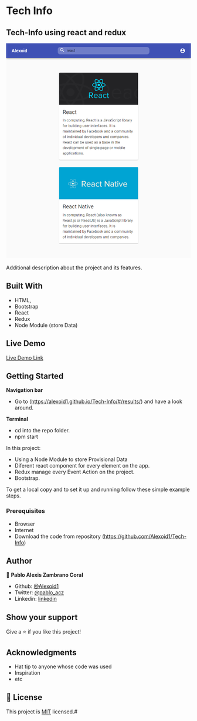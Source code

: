 # Tech Info
## Tech-Info using react and redux





![screenshot](./images/screen.png)

Additional description about the project and its features.

## Built With

- HTML,
- Bootstrap
- React
- Redux
- Node Module (store Data)
## Live Demo

[Live Demo Link](https://alexoid1.github.io/Tech-Info/#/results)


## Getting Started

**Navigation bar**
- Go to (https://alexoid1.github.io/Tech-Info/#/results/) and have a look around. 

**Terminal**
- cd into the repo folder. 
- npm start



In this project:
- Using a Node Module to store Provisional Data
- Diferent react component for every element on the app.
- Redux manage every Event Action on the project.
- Bootstrap.


To get a local copy  and to set it up and running follow these simple example steps.

### Prerequisites

- Browser
- Internet
- Download the code from repository (https://github.com/Alexoid1/Tech-Info)


## Author

👤 **Pablo Alexis Zambrano Coral**

- Github: [@Alexoid1](https://github.com/Alexoid1)
- Twitter: [@pablo_acz](https://twitter.com/pablo_acz)
- Linkedin: [linkedin](https://www.linkedin.com/in/pablo-alexis-zambrano-coral-7a614a189/)



## Show your support

Give a ⭐️ if you like this project!

## Acknowledgments

- Hat tip to anyone whose code was used
- Inspiration
- etc

## 📝 License

This project is [MIT](LICENSE) licensed.#
